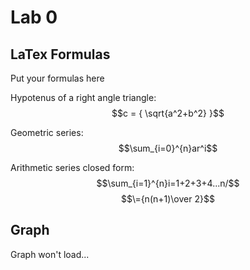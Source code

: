 # Lab 0



## LaTex Formulas

Put your formulas here

Hypotenus of a right angle triangle:
$$c = { \sqrt{a^2+b^2} }$$

Geometric series: 
$$\sum_{i=0}^{n}ar^i$$

Arithmetic series closed form:
$$\sum_{i=1}^{n}i=1+2+3+4...n/$$
$$\={n(n+1)\over 2}$$




## Graph

Graph won't load...


